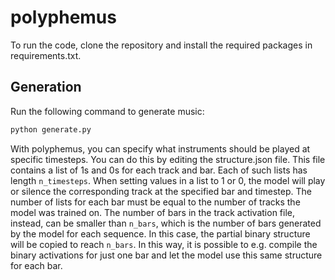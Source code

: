 # polyphemus

To run the code, clone the repository and install the required packages in requirements.txt.

## Generation
Run the following command to generate music:

```python
python generate.py
```

With polyphemus, you can specify what instruments should be played at specific timesteps. You can do this by editing the structure.json file. This file contains a list of 1s and 0s for each track and bar. Each of such lists has length `n_timesteps`. When setting values in a list to 1 or 0, the model will play or silence the corresponding track at the specified bar and timestep. The number of lists for each bar must be equal to the number of tracks the model was trained on. The number of bars in the track activation file, instead, can be smaller than `n_bars`, which is the number of bars generated by the model for each sequence. In this case, the partial binary structure will be copied to reach `n_bars`. In this way, it is possible to e.g. compile the binary activations for just one bar and let the model use this same structure for each bar.
